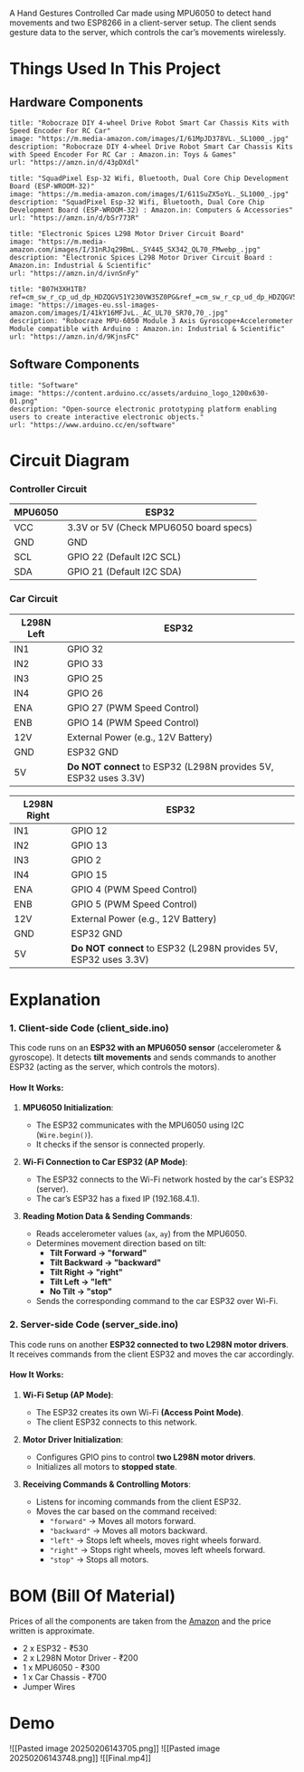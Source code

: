 A Hand Gestures Controlled Car made using MPU6050 to detect hand movements and two ESP8266 in a client-server setup. The client sends gesture data to the server, which controls the car’s movements wirelessly.

# Things Used In This Project
## Hardware Components
 ```embed
title: "Robocraze DIY 4-wheel Drive Robot Smart Car Chassis Kits with Speed Encoder For RC Car"
image: "https://m.media-amazon.com/images/I/61MpJD378VL._SL1000_.jpg"
description: "Robocraze DIY 4-wheel Drive Robot Smart Car Chassis Kits with Speed Encoder For RC Car : Amazon.in: Toys & Games"
url: "https://amzn.in/d/43pDXdl"
```
```embed
title: "SquadPixel Esp-32 Wifi, Bluetooth, Dual Core Chip Development Board (ESP-WROOM-32)"
image: "https://m.media-amazon.com/images/I/611SuZX5oYL._SL1000_.jpg"
description: "SquadPixel Esp-32 Wifi, Bluetooth, Dual Core Chip Development Board (ESP-WROOM-32) : Amazon.in: Computers & Accessories"
url: "https://amzn.in/d/bSr773R"
```
```embed
title: "Electronic Spices L298 Motor Driver Circuit Board"
image: "https://m.media-amazon.com/images/I/31nRJq29BmL._SY445_SX342_QL70_FMwebp_.jpg"
description: "Electronic Spices L298 Motor Driver Circuit Board : Amazon.in: Industrial & Scientific"
url: "https://amzn.in/d/ivnSnFy"
```
```embed
title: "B07H3XH1TB?ref=cm_sw_r_cp_ud_dp_HDZQGV51Y230VW35Z0PG&ref_=cm_sw_r_cp_ud_dp_HDZQGV51Y230VW35Z0PG&social_share=cm_sw_r_cp_ud_dp_HDZQGV51Y230VW35Z0PG"
image: "https://images-eu.ssl-images-amazon.com/images/I/41kY16MFJvL._AC_UL70_SR70,70_.jpg"
description: "Robocraze MPU-6050 Module 3 Axis Gyroscope+Accelerometer Module compatible with Arduino : Amazon.in: Industrial & Scientific"
url: "https://amzn.in/d/9KjnsFC"
```

## Software Components
```embed
title: "Software"
image: "https://content.arduino.cc/assets/arduino_logo_1200x630-01.png"
description: "Open-source electronic prototyping platform enabling users to create interactive electronic objects."
url: "https://www.arduino.cc/en/software"
```


# Circuit Diagram
### Controller Circuit
| MPU6050 | ESP32                                  |
| ------- | -------------------------------------- |
| VCC     | 3.3V or 5V (Check MPU6050 board specs) |
| GND     | GND                                    |
| SCL     | GPIO 22 (Default I2C SCL)              |
| SDA     | GPIO 21 (Default I2C SDA)              |
### Car Circuit
| **L298N Left** | **ESP32**                                                        |
| -------------- | ---------------------------------------------------------------- |
| IN1            | GPIO 32                                                          |
| IN2            | GPIO 33                                                          |
| IN3            | GPIO 25                                                          |
| IN4            | GPIO 26                                                          |
| ENA            | GPIO 27 (PWM Speed Control)                                      |
| ENB            | GPIO 14 (PWM Speed Control)                                      |
| 12V            | External Power (e.g., 12V Battery)                               |
| GND            | ESP32 GND                                                        |
| 5V             | **Do NOT connect** to ESP32 (L298N provides 5V, ESP32 uses 3.3V) |

| **L298N Right** | **ESP32**                                                        |
| --------------- | ---------------------------------------------------------------- |
| IN1             | GPIO 12                                                          |
| IN2             | GPIO 13                                                          |
| IN3             | GPIO 2                                                           |
| IN4             | GPIO 15                                                          |
| ENA             | GPIO 4 (PWM Speed Control)                                       |
| ENB             | GPIO 5 (PWM Speed Control)                                       |
| 12V             | External Power (e.g., 12V Battery)                               |
| GND             | ESP32 GND                                                        |
| 5V              | **Do NOT connect** to ESP32 (L298N provides 5V, ESP32 uses 3.3V) |

# Explanation
### **1. Client-side Code (client_side.ino)**
This code runs on an **ESP32 with an MPU6050 sensor** (accelerometer & gyroscope). It detects **tilt movements** and sends commands to another ESP32 (acting as the server, which controls the motors).

#### **How It Works:**

1. **MPU6050 Initialization**:
    - The ESP32 communicates with the MPU6050 using I2C (`Wire.begin()`).
    - It checks if the sensor is connected properly.
    
2. **Wi-Fi Connection to Car ESP32 (AP Mode)**:
    - The ESP32 connects to the Wi-Fi network hosted by the car's ESP32 (server).
    - The car’s ESP32 has a fixed IP (192.168.4.1).
    
3. **Reading Motion Data & Sending Commands**:
    - Reads accelerometer values (`ax`, `ay`) from the MPU6050.
    - Determines movement direction based on tilt:
        - **Tilt Forward → "forward"**
        - **Tilt Backward → "backward"**
        - **Tilt Right → "right"**
        - **Tilt Left → "left"**
        - **No Tilt → "stop"**
    - Sends the corresponding command to the car ESP32 over Wi-Fi.

### **2. Server-side Code (server_side.ino)**
This code runs on another **ESP32 connected to two L298N motor drivers**. It receives commands from the client ESP32 and moves the car accordingly.

#### **How It Works:**

1. **Wi-Fi Setup (AP Mode)**:
    - The ESP32 creates its own Wi-Fi **(Access Point Mode)**.
    - The client ESP32 connects to this network.
    
2. **Motor Driver Initialization**:
    - Configures GPIO pins to control **two L298N motor drivers**.
    - Initializes all motors to **stopped state**.
    
3. **Receiving Commands & Controlling Motors**:
    - Listens for incoming commands from the client ESP32.
    - Moves the car based on the command received:
        - `"forward"` → Moves all motors forward.
        - `"backward"` → Moves all motors backward.
        - `"left"` → Stops left wheels, moves right wheels forward.
        - `"right"` → Stops right wheels, moves left wheels forward.
        - `"stop"` → Stops all motors.

# BOM (Bill Of Material)
Prices of all the components are taken from the [Amazon](https://www.amazon.in/) and the price written is approximate.
- 2 x ESP32 - ₹530
- 2 x L298N Motor Driver - ₹200
- 1 x MPU6050 - ₹300
- 1 x Car Chassis - ₹700
- Jumper Wires

# Demo
![[Pasted image 20250206143705.png]]
![[Pasted image 20250206143748.png]]
![[Final.mp4]]
